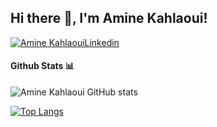 <h2> Hi there 👋, I'm Amine Kahlaoui! </h2>
    
[![Amine KahlaouiLinkedin](https://img.shields.io/badge/LinkedIn-0077B5?style=for-the-badge&logo=linkedin&logoColor=white)](https://www.linkedin.com/in/amine-kahlaoui-327572b3/)


#### Github Stats 📊

![Amine Kahlaoui GitHub stats](https://github-readme-stats.vercel.app/api?username=amine7777&show_icons=true&theme=radical)

[![Top Langs](https://github-readme-stats.vercel.app/api/top-langs/?username=amine7777&layout=compact&show_icons=true&theme=radical)](https://github.com/anuraghazra/github-readme-stats)

